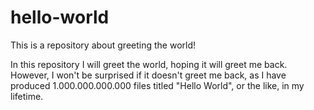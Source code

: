 # hello-world
This is a repository about greeting the world!

In this repository I will greet the world, hoping it will greet me back. However, I won't be surprised if it doesn't greet me back, as I have produced 1.000.000.000.000 files titled "Hello World", or the like, in my lifetime.
